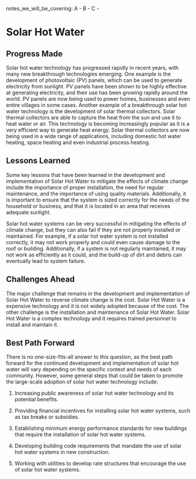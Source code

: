 notes_we_will_be_covering:
A -
B -
C -

# Solar Hot Water

## Progress Made

Solar hot water technology has progressed rapidly in recent years, with many new breakthrough technologies emerging. One example is the development of photovoltaic (PV) panels, which can be used to generate electricity from sunlight. PV panels have been shown to be highly effective at generating electricity, and their use has been growing rapidly around the world. PV panels are now being used to power homes, businesses and even entire villages in some cases. Another example of a breakthrough solar hot water technology is the development of solar thermal collectors. Solar thermal collectors are able to capture the heat from the sun and use it to heat water or air. This technology is becoming increasingly popular as it is a very efficient way to generate heat energy. Solar thermal collectors are now being used in a wide range of applications, including domestic hot water heating, space heating and even industrial process heating.

## Lessons Learned

Some key lessons that have been learned in the development and implementation of Solar Hot Water to mitigate the effects of climate change include the importance of proper installation, the need for regular maintenance, and the importance of using quality materials. Additionally, it is important to ensure that the system is sized correctly for the needs of the household or business, and that it is located in an area that receives adequate sunlight.

Solar hot water systems can be very successful in mitigating the effects of climate change, but they can also fail if they are not properly installed or maintained. For example, if a solar hot water system is not installed correctly, it may not work properly and could even cause damage to the roof or building. Additionally, if a system is not regularly maintained, it may not work as efficiently as it could, and the build-up of dirt and debris can eventually lead to system failure.

## Challenges Ahead

The major challenge that remains in the development and implementation of Solar Hot Water to reverse climate change is the cost. Solar Hot Water is a expensive technology and it is not widely adopted because of the cost. The other challenge is the installation and maintenance of Solar Hot Water. Solar Hot Water is a complex technology and it requires trained personnel to install and maintain it.

## Best Path Forward

There is no one-size-fits-all answer to this question, as the best path forward for the continued development and implementation of solar hot water will vary depending on the specific context and needs of each community. However, some general steps that could be taken to promote the large-scale adoption of solar hot water technology include:

1. Increasing public awareness of solar hot water technology and its potential benefits.

2. Providing financial incentives for installing solar hot water systems, such as tax breaks or subsidies.

3. Establishing minimum energy performance standards for new buildings that require the installation of solar hot water systems.

4. Developing building code requirements that mandate the use of solar hot water systems in new construction.

5. Working with utilities to develop rate structures that encourage the use of solar hot water systems.
